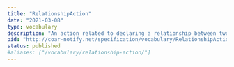 ```yaml
---
title: "RelationshipAction"
date: "2021-03-08"
type: vocabulary
description: "An action related to declaring a relationship between two resources"
pid: "http://coar-notify.net/specification/vocabulary/RelationshipAction"
status: published
#aliases: ["/vocabulary/relationship-action/"]
---
```


